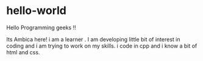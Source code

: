 # hello-world
Hello Programming geeks !!

Its Ambica here! i am a learner . I am developing little bit of interest in coding and i am trying to work on my skills. i code in cpp and i know a bit of html and css.
